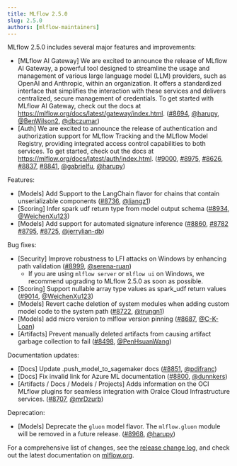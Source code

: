 ```yaml
---
title: MLflow 2.5.0
slug: 2.5.0
authors: [mlflow-maintainers]
---
```


MLflow 2.5.0 includes several major features and improvements:

- [MLflow AI Gateway] We are excited to announce the release of MLflow AI Gateway, a powerful tool designed to streamline the usage and management of various large language model (LLM) providers, such as OpenAI and Anthropic, within an organization. It offers a standardized interface that simplifies the interaction with these services and delivers centralized, secure management of credentials. To get started with MLflow AI Gateway, check out the docs at https://mlflow.org/docs/latest/gateway/index.html. ([#8694](https://github.com/mlflow/mlflow/pull/8694), [@harupy](https://github.com/harupy), [@BenWilson2](https://github.com/BenWilson2), [@dbczumar](https://github.com/dbczumar))
- [Auth] We are excited to announce the release of authentication and authorization support for MLflow Tracking and the MLflow Model Registry, providing integrated access control capabilities to both services. To get started, check out the docs at https://mlflow.org/docs/latest/auth/index.html. ([#9000](https://github.com/mlflow/mlflow/pull/9000), [#8975](https://github.com/mlflow/mlflow/pull/8975), [#8626](https://github.com/mlflow/mlflow/pull/8626), [#8837](https://github.com/mlflow/mlflow/pull/8837), [#8841](https://github.com/mlflow/mlflow/pull/8841), [@gabrielfu](https://github.com/gabrielfu), [@harupy](https://github.com/harupy))

Features:

- [Models] Add Support to the LangChain flavor for chains that contain unserializable components ([#8736](https://github.com/mlflow/mlflow/pull/8736), [@liangz1](https://github.com/liangz1))
- [Scoring] Infer spark udf return type from model output schema ([#8934](https://github.com/mlflow/mlflow/pull/8934), [@WeichenXu123](https://github.com/WeichenXu123))
- [Models] Add support for automated signature inference ([#8860](https://github.com/mlflow/mlflow/pull/8860), [#8782](https://github.com/mlflow/mlflow/pull/8782) [#8795](https://github.com/mlflow/mlflow/pull/8795), [#8725](https://github.com/mlflow/mlflow/pull/8725), [@jerrylian-db](https://github.com/jerrylian-db))

Bug fixes:

- [Security] Improve robustness to LFI attacks on Windows by enhancing path validation ([#8999](https://github.com/mlflow/mlflow/pull/8999), [@serena-ruan](https://github.com/serena-ruan))
  - If you are using `mlflow server` or `mlflow ui` on Windows, we recommend upgrading to MLflow 2.5.0 as soon as possible.
- [Scoring] Support nullable array type values as spark_udf return values ([#9014](https://github.com/mlflow/mlflow/pull/9014), [@WeichenXu123](https://github.com/WeichenXu123))
- [Models] Revert cache deletion of system modules when adding custom model code to the system path ([#8722](https://github.com/mlflow/mlflow/pull/8722), [@trungn1](https://github.com/trungn1))
- [Models] add micro version to mlflow version pinning ([#8687](https://github.com/mlflow/mlflow/pull/8687), [@C-K-Loan](https://github.com/C-K-Loan))
- [Artifacts] Prevent manually deleted artifacts from causing artifact garbage collection to fail ([#8498](https://github.com/mlflow/mlflow/pull/8498), [@PenHsuanWang](https://github.com/PenHsuanWang))

Documentation updates:

- [Docs] Update .push_model_to_sagemaker docs ([#8851](https://github.com/mlflow/mlflow/pull/8851), [@pdifranc](https://github.com/pdifranc))
- [Docs] Fix invalid link for Azure ML documentation ([#8800](https://github.com/mlflow/mlflow/pull/8800), [@dunnkers](https://github.com/dunnkers))
- [Artifacts / Docs / Models / Projects] Adds information on the OCI MLflow plugins for seamless integration with Oralce Cloud Infrastructure services. ([#8707](https://github.com/mlflow/mlflow/pull/8707), [@mrDzurb](https://github.com/mrDzurb))

Deprecation:

- [Models] Deprecate the `gluon` model flavor. The `mlflow.gluon` module will be removed in a future release. ([#8968](https://github.com/mlflow/mlflow/pull/8968), [@harupy](https://github.com/harupy))

For a comprehensive list of changes, see the [release change log](https://github.com/mlflow/mlflow/releases/tag/v2.5.0), and check out the latest documentation on [mlflow.org](http://mlflow.org/).
